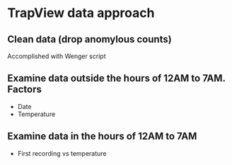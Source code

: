 # TrapView data approach

## Clean data (drop anomylous counts)

Accomplished with Wenger script 
 
## Examine data outside the hours of 12AM to 7AM. Factors
 - Date
 - Temperature

## Examine data in the hours of 12AM to 7AM
 - First recording  vs temperature

